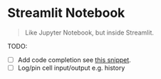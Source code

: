 # Streamlit Notebook

> Like Jupyter Notebook, but inside Streamlit.



TODO:

- [ ] Add code completion see [this snippet](https://gist.github.com/iamaziz/7492a040a28bfcadfcb9b7446518cee1?permalink_comment_id=4936656#file-code_completion_ide-py).
- [ ] Log/pin cell input/output e.g. history